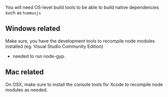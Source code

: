 You will need OS-level build tools to be able to build native dependencies such as `hummusjs`

## Windows related

Make sure, you have the development tools to recompile node modules installed (eg. Visual Studio Community Edition)
- needed to run node-gyp.

## Mac related

On OSX, make sure to install the console tools for Xcode to recompile node modules as needed.

